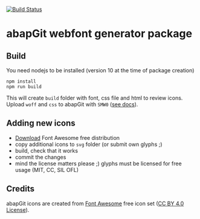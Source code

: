[![Build Status](https://travis-ci.com/sbcgua/abapgit-icon-font.svg?branch=master)](https://travis-ci.com/sbcgua/abapgit-icon-font)

# abapGit webfont generator package

## Build

You need nodejs to be installed (version 10 at the time of package creation)

```
npm install
npm run build
```

This will create `build` folder with font, css file and html to review icons. Upload `woff` and `css` to abapGit with `SMW0` ([see docs](https://docs.abapgit.org/development/adding-icons.html)).

## Adding new icons

- [Download](https://fontawesome.com/download) Font Awesome free distribution
- copy additional icons to `svg` folder (or submit own glyphs ;)
- build, check that it works
- commit the changes
- mind the license matters please ;) glyphs must be licensed for free usage (MIT, CC, SIL OFL)

## Credits

abapGit icons are created from [Font Awesome](https://fontawesome.com/) free icon set ([CC BY 4.0 License](https://fontawesome.com/license/free)).

